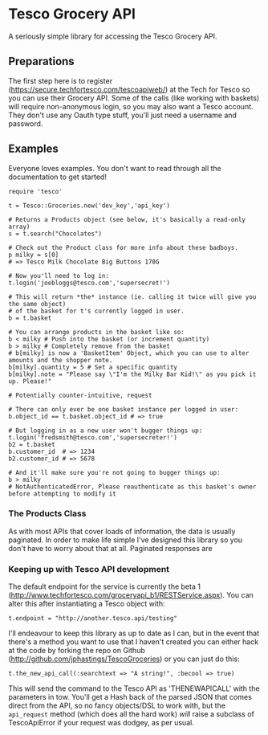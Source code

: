 # Tesco Grocery API
A seriously simple library for accessing the Tesco Grocery API.

## Preparations
The first step here is to register (https://secure.techfortesco.com/tescoapiweb/) at the Tech for Tesco so you can use their Grocery API.
Some of the calls (like working with baskets) will require non-anonymous login, so you may also want a Tesco account. They don't use any Oauth type stuff, you'll just need a username and password.

## Examples

Everyone loves examples. You don't want to read through all the documentation to get started!

	require 'tesco'
	
	t = Tesco::Groceries.new('dev_key','api_key')
	
	# Returns a Products object (see below, it's basically a read-only array)
	s = t.search("Chocolates")
	
	# Check out the Product class for more info about these badboys.
	p milky = s[0]
	# => Tesco Milk Chocolate Big Buttons 170G
	
	# Now you'll need to log in:
	t.login('joebloggs@tesco.com','supersecret!')
	
	# This will return *the* instance (ie. calling it twice will give you the same object)
	# of the basket for t's currently logged in user.
	b = t.basket
	
	# You can arrange products in the basket like so:
	b < milky # Push into the basket (or increment quantity)
	b > milky # Completely remove from the basket
	# b[milky] is now a 'BasketItem' Object, which you can use to alter amounts and the shopper note.
	b[milky].quantity = 5 # Set a specific quantity
	b[milky].note = "Please say \"I'm the Milky Bar Kid!\" as you pick it up. Please!"
	
	# Potentially counter-intuitive, request
	
	# There can only ever be one basket instance per logged in user:
	b.object_id == t.basket.object_id # => true
	
	# But logging in as a new user won't bugger things up:
	t.login('fredsmith@tesco.com','supersecreter!')
	b2 = t.basket
	b.customer_id  # => 1234
	b2.customer_id # => 5678
	
	# And it'll make sure you're not going to bugger things up:
	b > milky
	# NotAuthenticatedError, Please reauthenticate as this basket's owner before attempting to modify it
	
	
### The Products Class
As with most APIs that cover loads of information, the data is usually paginated. In order to make life simple I've designed this library so you don't have to worry about that at all. Paginated responses are 

### Keeping up with Tesco API development	
The default endpoint for the service is currently the  beta 1 (http://www.techfortesco.com/groceryapi_b1/RESTService.aspx). You can alter this after instantiating a Tesco object with:

	t.endpoint = "http://another.tesco.api/testing"

I'll endeavour to keep this library as up to date as I can, but in the event that there's a method you want to use that I haven't created you can either hack at the code by forking the repo on Github (http://github.com/jphastings/TescoGroceries) or you can just do this:

	t.the_new_api_call(:searchtext => "A string!", :becool => true)

This will send the command to the Tesco API as 'THENEWAPICALL' with the parameters in tow. You'll get a Hash back of the parsed JSON that comes direct from the API, so no fancy objects/DSL to work with, but the `api_request` method (which does all the hard work) *will* raise a subclass of TescoApiError if your request was dodgey, as per usual.